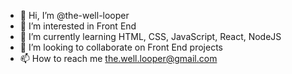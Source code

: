 - 👋 Hi, I’m @the-well-looper
- 👀 I’m interested in Front End
- 🌱 I’m currently learning HTML, CSS, JavaScript, React, NodeJS
- 💞️ I’m looking to collaborate on Front End projects
- 📫 How to reach me the.well.looper@gmail.com

<!---
the-well-looper/the-well-looper is a ✨ special ✨ repository because its `README.md` (this file) appears on your GitHub profile.
You can click the Preview link to take a look at your changes.
--->
